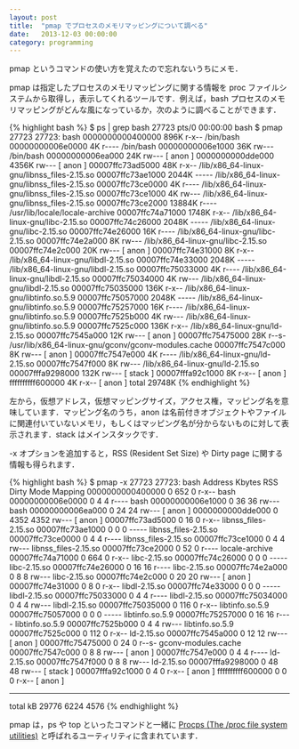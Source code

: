 ```yaml
---
layout: post
title:  "pmap でプロセスのメモリマッピングについて調べる"
date:   2013-12-03 00:00:00
category: programming
---
```


pmap というコマンドの使い方を覚えたので忘れないうちにメモ．

pmap は指定したプロセスのメモリマッピングに関する情報を proc ファイルシステムから取得し，表示してくれるツールです．例えば，bash プロセスのメモリマッピングがどんな風になっているか，次のように調べることができます．

{% highlight bash %}
$ ps | grep bash
27723 pts/0    00:00:00 bash
$ pmap 27723
27723:   bash
0000000000400000    896K r-x--  /bin/bash
00000000006e0000      4K r----  /bin/bash
00000000006e1000     36K rw---  /bin/bash
00000000006ea000     24K rw---    [ anon ]
0000000000dde000   4356K rw---    [ anon ]
00007ffc73ad5000     48K r-x--  /lib/x86_64-linux-gnu/libnss_files-2.15.so
00007ffc73ae1000   2044K -----  /lib/x86_64-linux-gnu/libnss_files-2.15.so
00007ffc73ce0000      4K r----  /lib/x86_64-linux-gnu/libnss_files-2.15.so
00007ffc73ce1000      4K rw---  /lib/x86_64-linux-gnu/libnss_files-2.15.so
00007ffc73ce2000  13884K r----  /usr/lib/locale/locale-archive
00007ffc74a71000   1748K r-x--  /lib/x86_64-linux-gnu/libc-2.15.so
00007ffc74c26000   2048K -----  /lib/x86_64-linux-gnu/libc-2.15.so
00007ffc74e26000     16K r----  /lib/x86_64-linux-gnu/libc-2.15.so
00007ffc74e2a000      8K rw---  /lib/x86_64-linux-gnu/libc-2.15.so
00007ffc74e2c000     20K rw---    [ anon ]
00007ffc74e31000      8K r-x--  /lib/x86_64-linux-gnu/libdl-2.15.so
00007ffc74e33000   2048K -----  /lib/x86_64-linux-gnu/libdl-2.15.so
00007ffc75033000      4K r----  /lib/x86_64-linux-gnu/libdl-2.15.so
00007ffc75034000      4K rw---  /lib/x86_64-linux-gnu/libdl-2.15.so
00007ffc75035000    136K r-x--  /lib/x86_64-linux-gnu/libtinfo.so.5.9
00007ffc75057000   2048K -----  /lib/x86_64-linux-gnu/libtinfo.so.5.9
00007ffc75257000     16K r----  /lib/x86_64-linux-gnu/libtinfo.so.5.9
00007ffc7525b000      4K rw---  /lib/x86_64-linux-gnu/libtinfo.so.5.9
00007ffc7525c000    136K r-x--  /lib/x86_64-linux-gnu/ld-2.15.so
00007ffc7545a000     12K rw---    [ anon ]
00007ffc75475000     28K r--s-  /usr/lib/x86_64-linux-gnu/gconv/gconv-modules.cache
00007ffc7547c000      8K rw---    [ anon ]
00007ffc7547e000      4K r----  /lib/x86_64-linux-gnu/ld-2.15.so
00007ffc7547f000      8K rw---  /lib/x86_64-linux-gnu/ld-2.15.so
00007fffa9298000    132K rw---    [ stack ]
00007fffa92c1000      8K r-x--    [ anon ]
ffffffffff600000      4K r-x--    [ anon ]
 total            29748K
{% endhighlight %}

左から，仮想アドレス，仮想マッピングサイズ，アクセス権，マッピング名を意味しています．マッピング名のうち，anon は名前付きオブジェクトやファイルに関連付いていないメモリ，もしくはマッピング名が分からないものに対して表示されます．stack はメインスタックです．

-x オプションを追加すると，RSS (Resident Set Size) や Dirty page に関する情報も得られます．

{% highlight bash %}
$ pmap -x 27723
27723:   bash
Address           Kbytes     RSS   Dirty Mode   Mapping
0000000000400000       0     652       0 r-x--  bash
00000000006e0000       0       4       4 r----  bash
00000000006e1000       0      36      36 rw---  bash
00000000006ea000       0      24      24 rw---    [ anon ]
0000000000dde000       0    4352    4352 rw---    [ anon ]
00007ffc73ad5000       0      16       0 r-x--  libnss_files-2.15.so
00007ffc73ae1000       0       0       0 -----  libnss_files-2.15.so
00007ffc73ce0000       0       4       4 r----  libnss_files-2.15.so
00007ffc73ce1000       0       4       4 rw---  libnss_files-2.15.so
00007ffc73ce2000       0      52       0 r----  locale-archive
00007ffc74a71000       0     664       0 r-x--  libc-2.15.so
00007ffc74c26000       0       0       0 -----  libc-2.15.so
00007ffc74e26000       0      16      16 r----  libc-2.15.so
00007ffc74e2a000       0       8       8 rw---  libc-2.15.so
00007ffc74e2c000       0      20      20 rw---    [ anon ]
00007ffc74e31000       0       8       0 r-x--  libdl-2.15.so
00007ffc74e33000       0       0       0 -----  libdl-2.15.so
00007ffc75033000       0       4       4 r----  libdl-2.15.so
00007ffc75034000       0       4       4 rw---  libdl-2.15.so
00007ffc75035000       0     116       0 r-x--  libtinfo.so.5.9
00007ffc75057000       0       0       0 -----  libtinfo.so.5.9
00007ffc75257000       0      16      16 r----  libtinfo.so.5.9
00007ffc7525b000       0       4       4 rw---  libtinfo.so.5.9
00007ffc7525c000       0     112       0 r-x--  ld-2.15.so
00007ffc7545a000       0      12      12 rw---    [ anon ]
00007ffc75475000       0      24       0 r--s-  gconv-modules.cache
00007ffc7547c000       0       8       8 rw---    [ anon ]
00007ffc7547e000       0       4       4 r----  ld-2.15.so
00007ffc7547f000       0       8       8 rw---  ld-2.15.so
00007fffa9298000       0      48      48 rw---    [ stack ]
00007fffa92c1000       0       4       0 r-x--    [ anon ]
ffffffffff600000       0       0       0 r-x--    [ anon ]
----------------  ------  ------  ------
total kB           29776    6224    4576
{% endhighlight %}

pmap は，ps や top といったコマンドと一緒に [Procps (The /proc file system utilities)](http://procps.sourceforge.net/) と呼ばれるユーティリティに含まれています．
